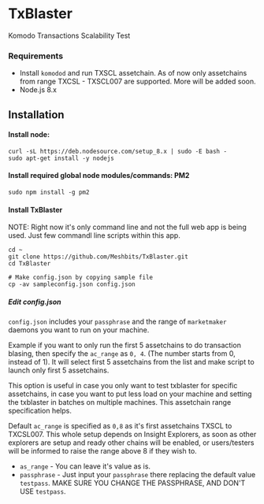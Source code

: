 # TxBlaster
Komodo Transactions Scalability Test

### Requirements

 - Install `komodod` and run TXSCL assetchain. As of now only assetchains from range TXCSL - TXSCL007 are supported. More will be added soon.
 - Node.js 8.x


## Installation

#### Install node:
```shell
curl -sL https://deb.nodesource.com/setup_8.x | sudo -E bash -
sudo apt-get install -y nodejs
```

#### Install required global node modules/commands: PM2
```shell
sudo npm install -g pm2
```


#### Install TxBlaster
NOTE: Right now it's only command line and not the full web app is being used. Just few commandl line scripts within this app.

```shell
cd ~
git clone https://github.com/Meshbits/TxBlaster.git
cd TxBlaster

# Make config.json by copying sample file
cp -av sampleconfig.json config.json
```


##### Edit config.json
`config.json` includes your `passphrase` and the range of `marketmaker` daemons you want to run on your machine.

Example if you want to only run the first 5 assetchains to do transaction blasing, then specify the `ac_range` as `0, 4`. (The number starts from 0, instead of 1).
It will select first 5 assetchains from the list and make script to launch only first 5 assetchains.

This option is useful in case you only want to test txblaster for specific assetchains, in case you want to put less load on your machine and setting the txblaster in batches on multiple machines. This assetchain range specification helps.

Default `ac_range` is specified as `0,8` as it's first assetchains TXSCL to TXCSL007. This whole setup depends on Insight Explorers, as soon as other explorers are setup and ready other chains will be enabled, or users/testers will be informed to raise the range above 8 if they wish to.


 - `as_range` - You can leave it's value as is.
 - `passphrase` - Just input your `passphrase` there replacing the default value `testpass`. MAKE SURE YOU CHANGE THE PASSPHRASE, AND DON'T USE `testpass`.



